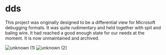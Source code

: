 # dds

This project was originally designed to be a differential view for Microsoft debugging formats. It was quite rudimentary and held together with spit and baling wire. It had reached a good enough state for our needs at the moment. It is now unmaintained and archived.

![unknown (1)](https://user-images.githubusercontent.com/91024200/188687835-0c519c24-f045-443c-867a-8d616deafdc6.png)
![unknown (2)](https://user-images.githubusercontent.com/91024200/188688019-7e12f8f2-d690-4610-a80b-c6c35a24ba22.png)
